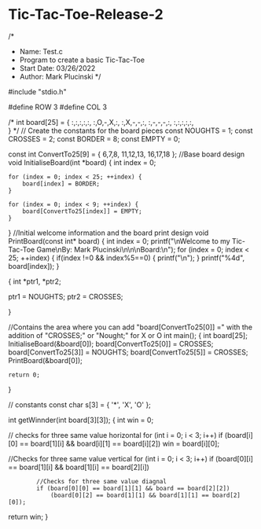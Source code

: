 # Tic-Tac-Toe-Release-2

/*
* Name: Test.c
* Program to create a basic Tic-Tac-Toe
* Start Date: 03/26/2022
* Author: Mark Plucinski
*/



#include "stdio.h"

#define ROW 3
#define COL 3


/*
int board[25] = {
	:,:,:,:,:,
	:,O,-,X,:,
	:,X,-,-,:,
	:,-,-,-,:,
	:,:,:,:,:,	
}
	*/
// Create the constants for the board pieces
const NOUGHTS = 1;
const CROSSES = 2;
const BORDER = 8;
const EMPTY = 0;

const int ConvertTo25[9] = {
	6,7,8,
	11,12,13,
	16,17,18
};
//Base board design
void InitialiseBoard(int *board) {
	int index = 0;

	for (index = 0; index < 25; ++index) {
		board[index] = BORDER;
	}

	for (index = 0; index < 9; ++index) {
		board[ConvertTo25[index]] = EMPTY;
	}
}
//Initial welcome information and the board print design
void PrintBoard(const int* board) {
	int index = 0;
	printf("\nWelcome to my Tic-Tac-Toe Game\nBy: Mark Plucinski\n\n\nBoard:\n");
	for (index = 0; index < 25; ++index) {
		if(index !=0 && index%5==0) {
			printf("\n");
		}
		printf("%4d", board[index]);
	}

{
int *ptr1, *ptr2;

ptr1 = NOUGHTS;
ptr2 = CROSSES;

}

//Contains the area where you can add "board[ConvertTo25[0]] =" with the addition of "CROSSES;" or "Nought;" for X or O
int main();
{
	int board[25];
	InitialiseBoard(&board[0]);
	board[ConvertTo25[0]] = CROSSES;
	board[ConvertTo25[3]] = NOUGHTS;
	board[ConvertTo25[5]] = CROSSES;
	PrintBoard(&board[0]);

	return 0;
}

// constants
const char s[3] = { '*', 'X', 'O' };

int getWinnder(int board[3][3]);
{
	int win = 0;

// checks for three same value horizontal
	for (int i = 0; i < 3; i++)
		if (board[i][0] == board[1][i] && board[i][1] == board[i][2])
			win = board[i][0];

//Checks for three same value vertical
	for (int i = 0; i < 3; i++)
		if (board[0][i] == board[1][i] && board[1][i] == board[2][i])

			//Checks for three same value diagnal
			if (board[0][0] == board[1][1] && board == board[2][2])
				(board[0][2] == board[1][1] && board[1][1] == board[2][0]);

return win;
}
